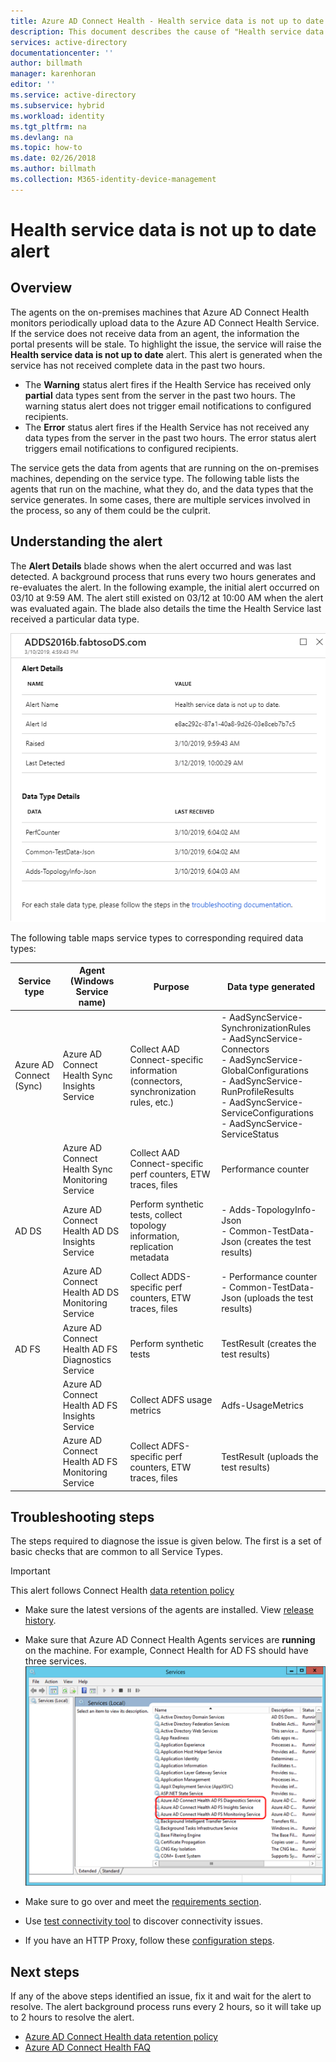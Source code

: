 ```yaml
---
title: Azure AD Connect Health - Health service data is not up to date alert | Microsoft Docs
description: This document describes the cause of "Health service data is not up to date" alert and how to troubleshoot it.
services: active-directory
documentationcenter: ''
author: billmath
manager: karenhoran
editor: ''
ms.service: active-directory
ms.subservice: hybrid
ms.workload: identity
ms.tgt_pltfrm: na
ms.devlang: na
ms.topic: how-to
ms.date: 02/26/2018
ms.author: billmath
ms.collection: M365-identity-device-management
---
```


# Health service data is not up to date alert

## Overview

The agents on the on-premises machines that Azure AD Connect Health monitors periodically upload data to the Azure AD Connect Health Service. If the service does not receive data from an agent, the information the portal presents will be stale. To highlight the issue, the service will raise the **Health service data is not up to date** alert. This alert is generated when the service has not received complete data in the past two hours.  

- The **Warning** status alert fires if the Health Service has received only **partial** data types sent from the server in the past two hours. The warning status alert does not trigger email notifications to configured recipients. 
- The **Error** status alert fires if the Health Service has not received any data types from the server in the past two hours. The error status alert triggers email notifications to configured recipients.

The service gets the data from agents that are running on the on-premises machines, depending on the service type. The following table lists the agents that run on the machine, what they do, and the data types that the service generates. In some cases, there are multiple services involved in the process, so any of them could be the culprit. 

## Understanding the alert

The **Alert Details** blade shows when the alert occurred and was last detected. A background process that runs every two hours generates and re-evaluates the alert. In the following example, the initial alert occurred on 03/10 at 9:59 AM. The alert still existed on 03/12 at 10:00 AM when the alert was evaluated again. The blade also details the time the Health Service last received a particular data type. 
 
 ![Azure AD Connect Health alert details](./media/how-to-connect-health-data-freshness/data-freshness-details.png)
 
The following table maps service types to corresponding required data types:

| Service type | Agent (Windows Service name) | Purpose | Data type generated  |
| --- | --- | --- | --- |  
| Azure AD Connect (Sync) | Azure AD Connect Health Sync Insights Service | Collect AAD Connect-specific information (connectors, synchronization rules, etc.) | - AadSyncService-SynchronizationRules <br />  - AadSyncService-Connectors <br /> - AadSyncService-GlobalConfigurations  <br />  - AadSyncService-RunProfileResults <br /> - AadSyncService-ServiceConfigurations <br /> - AadSyncService-ServiceStatus   |
|  | Azure AD Connect Health Sync Monitoring Service | Collect AAD Connect-specific perf counters, ETW traces, files | Performance counter |
| AD DS | Azure AD Connect Health AD DS Insights Service | Perform synthetic tests, collect topology information, replication metadata |  - Adds-TopologyInfo-Json <br /> - Common-TestData-Json (creates the test results)   | 
|  | Azure AD Connect Health AD DS Monitoring Service | Collect ADDS-specific perf counters, ETW traces, files | - Performance counter  <br /> - Common-TestData-Json (uploads the test results)  |
| AD FS | Azure AD Connect Health AD FS Diagnostics Service | Perform synthetic tests | TestResult (creates the test results) | 
| | Azure AD Connect Health AD FS Insights Service  | Collect ADFS usage metrics | Adfs-UsageMetrics |
| | Azure AD Connect Health AD FS Monitoring Service | Collect ADFS-specific perf counters, ETW traces, files | TestResult (uploads the test results) |

## Troubleshooting steps 

The steps required to diagnose the issue is given below. The first is a set of basic checks that are common to all Service Types. 

> [!IMPORTANT] 
> This alert follows Connect Health [data retention policy](reference-connect-health-user-privacy.md#data-retention-policy)

* Make sure the latest versions of the agents are installed. View [release history](reference-connect-health-version-history.md). 
* Make sure that Azure AD Connect Health Agents services are **running** on the machine. For example, Connect Health for AD FS should have three services.
  ![Verify Azure AD Connect Health](./media/how-to-connect-health-agent-install/install5.png)

* Make sure to go over and meet the [requirements section](how-to-connect-health-agent-install.md#requirements).
* Use [test connectivity tool](how-to-connect-health-agent-install.md#test-connectivity-to-azure-ad-connect-health-service) to discover connectivity issues.
* If you have an HTTP Proxy, follow these [configuration steps](how-to-connect-health-agent-install.md#configure-azure-ad-connect-health-agents-to-use-http-proxy). 


## Next steps
If any of the above steps identified an issue, fix it and wait for the alert to resolve. The alert background process runs every 2 hours, so it will take up to 2 hours to resolve the alert. 

* [Azure AD Connect Health data retention policy](reference-connect-health-user-privacy.md#data-retention-policy)
* [Azure AD Connect Health FAQ](reference-connect-health-faq.yml)
